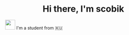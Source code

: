 <h1 align="center">Hi there, I'm scobik </h1> 
<img src="https://github.com/blackcater/blackcater/raw/main/images/Hi.gif" height="32"/>   I'm a student from 🇷🇺 </h1>
